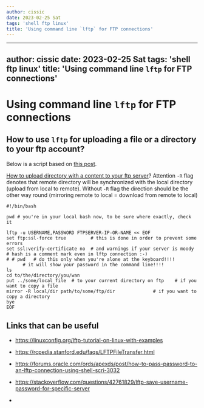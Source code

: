 ```yaml
---
author: cissic
date: 2023-02-25 Sat
tags: 'shell ftp linux'
title: 'Using command line `lftp` for FTP connections'
---
```

---
author: cissic
date: 2023-02-25 Sat
tags: 'shell ftp linux'
title: 'Using command line `lftp` for FTP connections'
---


# Using command line `lftp` for FTP connections


## How to use `lftp` for uploading a file or a directory to your ftp account?

Below is a script based on [this post](https://stackoverflow.com/questions/27635292/transfer-files-using-lftp-in-bash-script).

[How to upload directory with a content to your ftp server](https://serverfault.com/questions/220988/how-to-upload-a-directory-recursively-to-an-ftp-server-by-just-using-ftp-or-lftp)? Attention `-R` flag
denotes that remote directory will be synchronized with the local directory
(upload from local to remote). Without `-R` flag the direction should be the
other way round (mirroring remote to local = download from remote to local)

    #!/bin/bash
    
    pwd # you're in your local bash now, to be sure where exactly, check it
    
    lftp -u USERNAME,PASSWORD FTPSERVER-IP-OR-NAME << EOF
    set ftp:ssl-force true         # this is done in order to prevent some errors
    set ssl:verify-certificate no  # and warnings if your server is moody
    # hash is a comment mark even in lftp connection :-)
    # # pwd   # do this only when you're alone at the keyboard!!!!
    	  # it will show your password in the command line!!!!    
    ls 
    cd to/the/directory/you/wan
    put ../some/local_file  # to your current directory on ftp    # if you want to copy a file
    mirror -R local/dir path/to/some/ftp/dir              # if you want to copy a directory
    bye
    EOF


## Links that can be useful

-   <https://linuxconfig.org/lftp-tutorial-on-linux-with-examples>
-   <https://rcpedia.stanford.edu/faqs/LFTPFileTransfer.html>
-   <https://forums.oracle.com/ords/apexds/post/how-to-pass-password-to-an-lftp-connection-using-shell-scri-3032>

-   <https://stackoverflow.com/questions/42761829/lftp-save-username-password-for-specific-server>

-   

